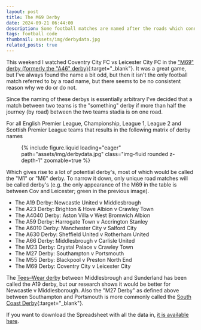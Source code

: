 ```yaml
---
layout: post
title: The M69 Derby
date: 2024-09-21 06:44:00
description: Some football matches are named after the roads which connect them, lets find them all.
tags: football code
thumbnail: assets/img/derbydata.jpg
related_posts: true
---
```


This weekend I watched Coventry City FC vs Leicester City FC in the ["M69" derby (formerly the "A46" derby)](https://en.wikipedia.org/wiki/M69_derby){:target="\_blank"}. It was a great game, but I've always found the name a bit odd, but then it isn't the only football match referred to by a road name, but there seems to be no consistent reason why we do or do not.

Since the naming of these derbys is essentially arbitrary I've decided that a match between two teams is the "something" derby if more than half the journey (by road) between the two teams stadia is on one road.

For all English Premier League, Championship, League 1, League 2 and Scottish Premier League teams that results in the following matrix of derby names

<div class="row mt-3">
    <div class="col-sm mt-3 mt-md-0">
        <figure>
            {% include figure.liquid loading="eager" path="assets/img/derbydata.jpg" class="img-fluid rounded z-depth-1" zoomable=true %}
        </figure>
    </div>
</div>

Which gives rise to a lot of potential derby's, most of which would be called the "M1" or "M6" derby. To narrow it down, only unique road matches will be called derby's (e.g. the only appearance of the M69 in the table is between Cov and Leicester; green in the previous image).

- The A19 Derby: Newcastle United v Middlesbrough
- The A23 Derby: Brighton & Hove Albion v Crawley Town
- The A4040 Derby: Aston Villa v West Bromwich Albion
- The A59 Derby: Harrogate Town v Accrington Stanley
- The A6010 Derby: Manchester City v Salford City
- The A630 Derby: Sheffield United v Rotherham United
- The A66 Derby: Middlesbrough v Carlisle United
- The M23 Derby: Crystal Palace v Crawley Town
- The M27 Derby: Southampton v Portsmouth
- The M55 Derby: Blackpool v Preston North End
- The M69 Derby: Coventry City v Leicester City

The [Tees–Wear derby](https://en.wikipedia.org/wiki/Tees%E2%80%93Wear_derby) between Middlesbrough and Sunderland has been called the A19 derby, but our research shows it would be better for Newcastle v Middlesborough. Also the "M27 Derby" as defined above between Southampton and Portsmouth is more commonly called the [South Coast Derby](https://en.wikipedia.org/wiki/South_Coast_derby){:target="\_blank"}.

If you want to download the Spreadsheet with all the data in, [it is available here](/assets/files/football_derby_data.csv).
